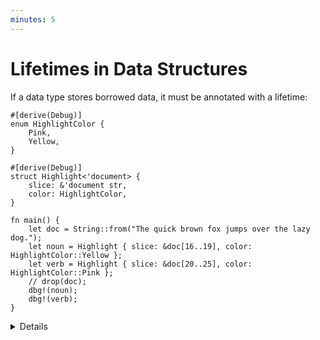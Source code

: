 ```yaml
---
minutes: 5
---
```


# Lifetimes in Data Structures

If a data type stores borrowed data, it must be annotated with a lifetime:

```rust,editable
#[derive(Debug)]
enum HighlightColor {
    Pink,
    Yellow,
}

#[derive(Debug)]
struct Highlight<'document> {
    slice: &'document str,
    color: HighlightColor,
}

fn main() {
    let doc = String::from("The quick brown fox jumps over the lazy dog.");
    let noun = Highlight { slice: &doc[16..19], color: HighlightColor::Yellow };
    let verb = Highlight { slice: &doc[20..25], color: HighlightColor::Pink };
    // drop(doc);
    dbg!(noun);
    dbg!(verb);
}
```

<details>

- In the above example, the annotation on `Highlight` enforces that the data
  underlying the contained `&str` lives at least as long as any instance of
  `Highlight` that uses that data. A struct cannot live longer than the data it
  references.
- If `doc` is dropped before the end of the lifetime of `noun` or `verb`, the
  borrow checker throws an error.
- Types with borrowed data force users to hold on to the original data. This can
  be useful for creating lightweight views, but it generally makes them somewhat
  harder to use.
- When possible, make data structures own their data directly.
- Some structs with multiple references inside can have more than one lifetime
  annotation. This can be necessary if there is a need to describe lifetime
  relationships between the references themselves, in addition to the lifetime
  of the struct itself. Those are very advanced use cases.

</details>
